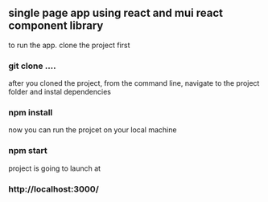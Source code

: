 ## single page app using react and mui react component library

to run the app. clone the project first
### git clone ....

after you cloned the project, from the command line, navigate to the project folder and instal dependencies
### npm install

now you can run the projcet on your local machine
### npm start

project is going to launch at
### http://localhost:3000/
